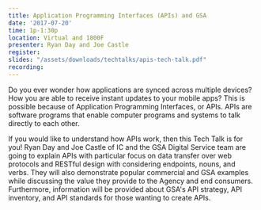 ```yaml
---
title: Application Programming Interfaces (APIs) and GSA
date: '2017-07-20'
time: 1p-1:30p
location: Virtual and 1800F
presenter: Ryan Day and Joe Castle
register:
slides: "/assets/downloads/techtalks/apis-tech-talk.pdf"
recording:
---
```


Do you ever wonder how applications are synced across multiple devices? How you are able to receive instant updates to your mobile apps? This is possible because of Application Programming Interfaces, or APIs. APIs are software programs that enable computer programs and systems to talk directly to each other.

If you would like to understand how APIs work, then this Tech Talk is for you! Ryan Day and Joe Castle of IC and the GSA Digital Service team are going to explain APIs with particular focus on data transfer over web protocols and RESTful design with considering endpoints, nouns, and verbs. They will also demonstrate popular commercial and GSA examples while discussing the value they provide to the Agency and end consumers. Furthermore, information will be provided about GSA's API strategy, API inventory, and API standards for those wanting to create APIs.